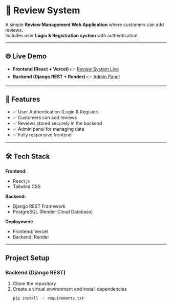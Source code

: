 # 📢 Review System

A simple **Review Management Web Application** where customers can add reviews.  
Includes user **Login & Registration system** with authentication.  

---

## 🌐 Live Demo

- **Frontend (React + Vercel)** 👉 [Review System Live](https://review-system-hazel.vercel.app/)  
- **Backend (Django REST + Render)** 👉 [Admin Panel](https://review-system-wls0.onrender.com/admin/)  

---

## 🚀 Features

- ✅ User Authentication (Login & Register)
- ✅ Customers can add reviews
- ✅ Reviews stored securely in the backend
- ✅ Admin panel for managing data
- ✅ Fully responsive frontend

---

## 🛠️ Tech Stack

**Frontend:**  
- React.js  
- Tailwind CSS  

**Backend:**  
- Django REST Framework  
- PostgreSQL (Render Cloud Database)  

**Deployment:**  
- Frontend: Vercel  
- Backend: Render  

---

##  Project Setup

### Backend (Django REST)
1. Clone the repository  
2. Create a virtual environment and install dependencies  
   ```bash
   pip install -r requirements.txt
